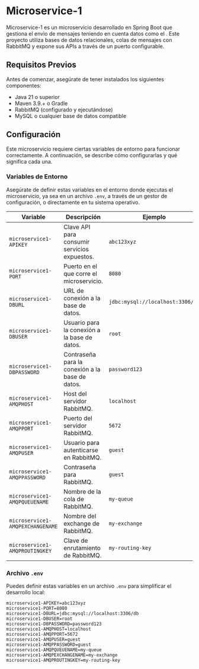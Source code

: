 # Microservice-1

Microservice-1 es un microservicio desarrollado en Spring Boot que gestiona el envìo de mensajes teniendo en cuenta datos como el . Este proyecto utiliza bases de datos relacionales, colas de mensajes con RabbitMQ y expone sus APIs a través de un puerto configurable.

## Requisitos Previos

Antes de comenzar, asegúrate de tener instalados los siguientes componentes:

- Java 21 o superior
- Maven 3.9.+ o Gradle
- RabbitMQ (configurado y ejecutándose)
- MySQL o cualquier base de datos compatible

## Configuración

Este microservicio requiere ciertas variables de entorno para funcionar correctamente. A continuación, se describe cómo configurarlas y qué significa cada una.

### Variables de Entorno

Asegúrate de definir estas variables en el entorno donde ejecutas el microservicio, ya sea en un archivo `.env`, a través de un gestor de configuración, o directamente en tu sistema operativo.

| **Variable**                | **Descripción**                                 | **Ejemplo**                |
|-----------------------------|-------------------------------------------------|----------------------------|
| `microservice1-APIKEY`      | Clave API para consumir servicios expuestos.    | `abc123xyz`                |
| `microservice1-PORT`        | Puerto en el que corre el microservicio.        | `8080`                     |
| `microservice1-DBURL`       | URL de conexión a la base de datos.             | `jdbc:mysql://localhost:3306/db` |
| `microservice1-DBUSER`      | Usuario para la conexión a la base de datos.    | `root`                     |
| `microservice1-DBPASSWORD`  | Contraseña para la conexión a la base de datos. | `password123`              |
| `microservice1-AMQPHOST`    | Host del servidor RabbitMQ.                     | `localhost`                |
| `microservice1-AMQPPORT`    | Puerto del servidor RabbitMQ.                   | `5672`                     |
| `microservice1-AMQPUSER`    | Usuario para autenticarse en RabbitMQ.          | `guest`                    |
| `microservice1-AMQPPASSWORD`| Contraseña para RabbitMQ.                       | `guest`                    |
| `microservice1-AMQPQUEUENAME` | Nombre de la cola de RabbitMQ.                  | `my-queue`                 |
| `microservice1-AMQPEXCHANGENAME` | Nombre del exchange de RabbitMQ.                | `my-exchange`              |
| `microservice1-AMQPROUTINGKEY` | Clave de enrutamiento de RabbitMQ.              | `my-routing-key`           |

### Archivo `.env`

Puedes definir estas variables en un archivo `.env` para simplificar el desarrollo local:

```env
microservice1-APIKEY=abc123xyz
microservice1-PORT=8080
microservice1-DBURL=jdbc:mysql://localhost:3306/db
microservice1-DBUSER=root
microservice1-DBPASSWORD=password123
microservice1-AMQPHOST=localhost
microservice1-AMQPPORT=5672
microservice1-AMQPUSER=guest
microservice1-AMQPPASSWORD=guest
microservice1-AMQPQUEUENAME=my-queue
microservice1-AMQPEXCHANGENAME=my-exchange
microservice1-AMQPROUTINGKEY=my-routing-key

